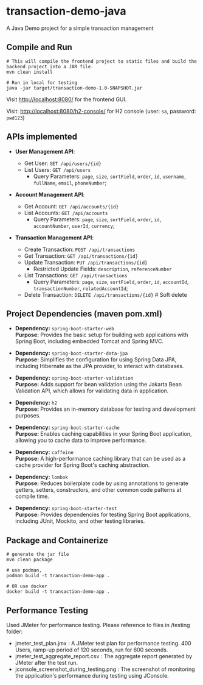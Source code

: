 # transaction-demo-java
A Java Demo project for a simple transaction management

## Compile and Run

```
# This will compile the frontend project to static files and build the backend project into a JAR file.
mvn clean install

# Run in local for testing
java -jar target/transaction-demo-1.0-SNAPSHOT.jar
```

Visit <http://localhost:8080/> for the frontend GUI.

Visit: <http://localhost:8080/h2-console/> for H2 console (user: `sa`, password: `pwd123`)

## APIs implemented

- **User Management API**:
  - Get User: `GET /api/users/{id}`
  - List Users: `GET /api/users`
    - Query Parameters: `page`, `size`, `sortField`, `order`, `id`, `username`, `fullName`, `email`, `phoneNumber`;

- **Account Management API**:
  - Get Account: `GET /api/accounts/{id}`
  - List Accounts: `GET /api/accounts`
    - Query Parameters: `page`, `size`, `sortField`, `order`, `id`, `accountNumber`, `userId`, `currency`;

- **Transaction Management API**:
  - Create Transaction: `POST /api/transactions`
  - Get Transaction: `GET /api/transactions/{id}`
  - Update Transaction: `PUT /api/transactions/{id}`
    - Restricted Update Fields: `description`, `referenceNumber`
  - List Transactions: `GET /api/transactions`
    - Query Parameters: `page`, `size`, `sortField`, `order`, `id`, `accountId`, `transactionNumber`, `relatedAccountId`;
  - Delete Transaction: `DELETE /api/transactions/{id}`    # Soft delete

## Project Dependencies (maven pom.xml)

- **Dependency:** `spring-boot-starter-web`  
  **Purpose:** Provides the basic setup for building web applications with Spring Boot, including embedded Tomcat and Spring MVC.

- **Dependency:** `spring-boot-starter-data-jpa`  
  **Purpose:** Simplifies the configuration for using Spring Data JPA, including Hibernate as the JPA provider, to interact with databases.

- **Dependency:** `spring-boot-starter-validation`  
  **Purpose:** Adds support for bean validation using the Jakarta Bean Validation API, which allows for validating data in application.

- **Dependency:** `h2`  
  **Purpose:** Provides an in-memory database for testing and development purposes.

- **Dependency:** `spring-boot-starter-cache`  
  **Purpose:** Enables caching capabilities in your Spring Boot application, allowing you to cache data to improve performance.

- **Dependency:** `caffeine`  
  **Purpose:** A high-performance caching library that can be used as a cache provider for Spring Boot's caching abstraction.

- **Dependency:** `lombok`  
  **Purpose:** Reduces boilerplate code by using annotations to generate getters, setters, constructors, and other common code patterns at compile time.

- **Dependency:** `spring-boot-starter-test`  
  **Purpose:** Provides dependencies for testing Spring Boot applications, including JUnit, Mockito, and other testing libraries.


## Package and Containerize

```
# generate the jar file
mvn clean package

# use podman,
podman build -t transaction-demo-app .

# OR use docker
docker build -t transaction-demo-app .
```

## Performance Testing

Used JMeter for performance testing.
Please reference to files in /testing folder:
- jmeter_test_plan.jmx : A JMeter test plan for performance testing. 400 Users, ramp-up period of 120 seconds, run for 600 seconds.
- jmeter_test_aggregate_report.csv : The aggregate report generated by JMeter after the test run.
- jconsole_screenshot_during_testing.png : The screenshot of monitoring the application's performance during testing using JConsole.